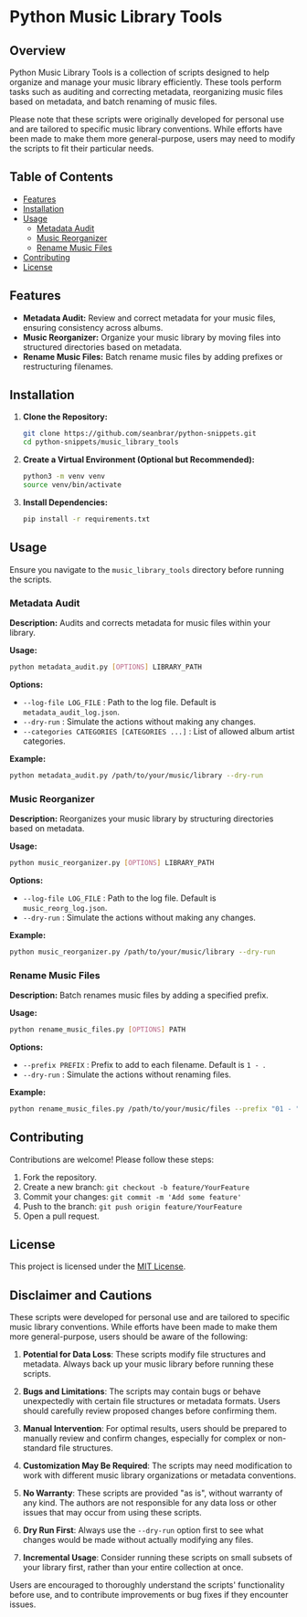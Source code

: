 # Python Music Library Tools

## Overview

Python Music Library Tools is a collection of scripts designed to help organize and manage your music library efficiently. These tools perform tasks such as auditing and correcting metadata, reorganizing music files based on metadata, and batch renaming of music files. 

Please note that these scripts were originally developed for personal use and are tailored to specific music library conventions. While efforts have been made to make them more general-purpose, users may need to modify the scripts to fit their particular needs.

## Table of Contents

- [Features](#features)
- [Installation](#installation)
- [Usage](#usage)
  - [Metadata Audit](#metadata-audit)
  - [Music Reorganizer](#music-reorganizer)
  - [Rename Music Files](#rename-music-files)
- [Contributing](#contributing)
- [License](#license)

## Features

- **Metadata Audit:** Review and correct metadata for your music files, ensuring consistency across albums.
- **Music Reorganizer:** Organize your music library by moving files into structured directories based on metadata.
- **Rename Music Files:** Batch rename music files by adding prefixes or restructuring filenames.

## Installation

1. **Clone the Repository:**

   ```bash
   git clone https://github.com/seanbrar/python-snippets.git
   cd python-snippets/music_library_tools
   ```

2. **Create a Virtual Environment (Optional but Recommended):**

   ```bash
   python3 -m venv venv
   source venv/bin/activate
   ```

3. **Install Dependencies:**

   ```bash
   pip install -r requirements.txt
   ```

## Usage

Ensure you navigate to the `music_library_tools` directory before running the scripts.

### Metadata Audit

**Description:** Audits and corrects metadata for music files within your library.

**Usage:**

```bash
python metadata_audit.py [OPTIONS] LIBRARY_PATH
```

**Options:**

- `--log-file LOG_FILE` : Path to the log file. Default is `metadata_audit_log.json`.
- `--dry-run` : Simulate the actions without making any changes.
- `--categories CATEGORIES [CATEGORIES ...]` : List of allowed album artist categories.

**Example:**

```bash
python metadata_audit.py /path/to/your/music/library --dry-run
```

### Music Reorganizer

**Description:** Reorganizes your music library by structuring directories based on metadata.

**Usage:**

```bash
python music_reorganizer.py [OPTIONS] LIBRARY_PATH
```

**Options:**

- `--log-file LOG_FILE` : Path to the log file. Default is `music_reorg_log.json`.
- `--dry-run` : Simulate the actions without making any changes.

**Example:**

```bash
python music_reorganizer.py /path/to/your/music/library --dry-run
```

### Rename Music Files

**Description:** Batch renames music files by adding a specified prefix.

**Usage:**

```bash
python rename_music_files.py [OPTIONS] PATH
```

**Options:**

- `--prefix PREFIX` : Prefix to add to each filename. Default is `1 - `.
- `--dry-run` : Simulate the actions without renaming files.

**Example:**

```bash
python rename_music_files.py /path/to/your/music/files --prefix "01 - "
```

## Contributing

Contributions are welcome! Please follow these steps:

1. Fork the repository.
2. Create a new branch: `git checkout -b feature/YourFeature`
3. Commit your changes: `git commit -m 'Add some feature'`
4. Push to the branch: `git push origin feature/YourFeature`
5. Open a pull request.

## License

This project is licensed under the [MIT License](../LICENSE).

## Disclaimer and Cautions

These scripts were developed for personal use and are tailored to specific music library conventions. While efforts have been made to make them more general-purpose, users should be aware of the following:

1. **Potential for Data Loss**: These scripts modify file structures and metadata. Always back up your music library before running these scripts.

2. **Bugs and Limitations**: The scripts may contain bugs or behave unexpectedly with certain file structures or metadata formats. Users should carefully review proposed changes before confirming them.

3. **Manual Intervention**: For optimal results, users should be prepared to manually review and confirm changes, especially for complex or non-standard file structures.

4. **Customization May Be Required**: The scripts may need modification to work with different music library organizations or metadata conventions.

5. **No Warranty**: These scripts are provided "as is", without warranty of any kind. The authors are not responsible for any data loss or other issues that may occur from using these scripts.

6. **Dry Run First**: Always use the `--dry-run` option first to see what changes would be made without actually modifying any files.

7. **Incremental Usage**: Consider running these scripts on small subsets of your library first, rather than your entire collection at once.

Users are encouraged to thoroughly understand the scripts' functionality before use, and to contribute improvements or bug fixes if they encounter issues.